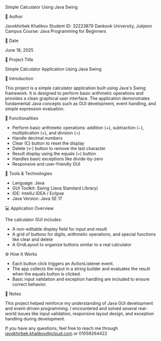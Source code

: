 

Simple Calculator Using Java Swing

 👤 Author

Javokhirbek Khalikov
Student ID: 32223879
Dankook University, Jukjeon Campus
Course: Java Programming for Beginners

 📅 Date

June 18, 2025

 📌 Project Title

Simple Calculator Application Using Java Swing

 📘 Introduction

This project is a simple calculator application built using Java's Swing framework. It is designed to perform basic arithmetic operations and provides a clean graphical user interface. The application demonstrates fundamental Java concepts such as GUI development, event handling, and simple expression evaluation.

 🎯 Functionalities

* Perform basic arithmetic operations: addition (+), subtraction (−), multiplication (×), and division (÷)
* Handle decimal numbers
* Clear (C) button to reset the display
* Delete (←) button to remove the last character
* Result display using the equals (=) button
* Handles basic exceptions like divide-by-zero
* Responsive and user-friendly GUI

 🧰 Tools & Technologies

* Language: Java
* GUI Toolkit: Swing (Java Standard Library)
* IDE: IntelliJ IDEA / Eclipse
* Java Version: Java SE 17

 💻 Application Overview

The calculator GUI includes:

* A non-editable display field for input and result
* A grid of buttons for digits, arithmetic operations, and special functions like clear and delete
* A GridLayout to organize buttons similar to a real calculator

 ⚙️ How It Works

* Each button click triggers an ActionListener event.
* The app collects the input in a string builder and evaluates the result when the equals button is clicked.
* Basic input validation and exception handling are included to ensure correct behavior.



💬 Notes

This project helped reinforce my understanding of Java GUI development and event-driven programming. I encountered and solved several real-world issues like input validation, responsive layout design, and exception handling during development.


If you have any questions, feel free to reach me through javokhirbek.khalikov@icloud.com or 01059264422
